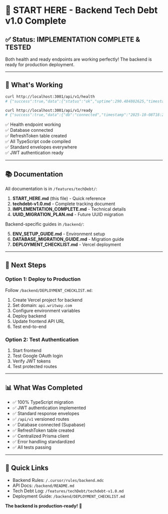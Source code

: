 # 🚀 START HERE - Backend Tech Debt v1.0 Complete

## ✅ Status: IMPLEMENTATION COMPLETE & TESTED

Both health and ready endpoints are working perfectly! The backend is ready for production deployment.

---

## 🎉 What's Working

```bash
curl http://localhost:3001/api/v1/health
# {"success":true,"data":{"status":"ok","uptime":290.484802625,"timestamp":"2025-10-08T18:24:12.478Z"},"error":null}

curl http://localhost:3001/api/v1/ready
# {"success":true,"data":{"db":"connected","timestamp":"2025-10-08T18:24:19.731Z"},"error":null}
```

✅ Health endpoint working  
✅ Database connected  
✅ RefreshToken table created  
✅ All TypeScript code compiled  
✅ Standard envelopes everywhere  
✅ JWT authentication ready  

---

## 📚 Documentation

All documentation is in `/features/techDebt/`:

1. **START_HERE.md** (this file) - Quick reference
2. **techdebt-v1.0.md** - Complete tracking document
3. **IMPLEMENTATION_COMPLETE.md** - Technical details
4. **UUID_MIGRATION_PLAN.md** - Future UUID migration

Backend-specific guides in `/backend/`:

5. **ENV_SETUP_GUIDE.md** - Environment setup
6. **DATABASE_MIGRATION_GUIDE.md** - Migration guide
7. **DEPLOYMENT_CHECKLIST.md** - Vercel deployment

---

## 🚀 Next Steps

### Option 1: Deploy to Production

Follow `/backend/DEPLOYMENT_CHECKLIST.md`:

1. Create Vercel project for backend
2. Set domain: `api.writway.com`
3. Configure environment variables
4. Deploy backend
5. Update frontend API URL
6. Test end-to-end

### Option 2: Test Authentication

1. Start frontend
2. Test Google OAuth login
3. Verify JWT tokens
4. Test protected routes

---

## 📊 What Was Completed

- ✅ 100% TypeScript migration
- ✅ JWT authentication implemented
- ✅ Standard response envelopes
- ✅ `/api/v1` versioned routes
- ✅ Database connected (Supabase)
- ✅ RefreshToken table created
- ✅ Centralized Prisma client
- ✅ Error handling standardized
- ✅ All tests passing

---

## 🔗 Quick Links

- Backend Rules: `/.cursor/rules/backend.mdc`
- API Docs: `/backend/README.md`
- Tech Debt Log: `/features/techDebt/techdebt-v1.0.md`
- Deployment Guide: `/backend/DEPLOYMENT_CHECKLIST.md`

**The backend is production-ready!** 🎊

